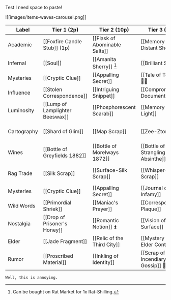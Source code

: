 Test
I need space to paste!





![[images/items-waves-carousel.png]]

| Label       | Tier 1 (2p)                  | Tier 2 (10p)                  | Tier 3 (50p)                 | Tier 4 (250p)                   | Tier 5 (12.5E) |     |
| ----------- | ---------------------------- | ----------------------------- | ---------------------------- | ------------------------------- | -------------- | --- |
| Academic    | [[Foxfire Candle Stub]] (1p) | [[Flask of Abominable Salts]] | [[Memory of Distant Shores]]⏫| [[Volume of Collated Research]] |                |     |
| Infernal    | [[Soul]]      |  [[Amanita Sherry]] [^1]                      | [[Brilliant Soul]]           | [[Muscaria Brandy]]             | [[Brass Ring]]  |     |
| Mysteries   | [[Cryptic Clue]]                             | [[Appalling Secret]]                             | [[Tale of Terror]] 🔁⏫                             | [[Extraordinary Implication]] ⏫                                | [[Uncanny Incunabulum]]               |     |
| Influence   | [[Stolen Correspondence]]                            | [[Intriguing Snippet]]                             | [[Compromising Document]] ⏫                             | [[Stolen Kiss]] ⏫                               | [[Favour in High Places]]               |     |
| Luminosity  | [[Lump of Lamplighter Beeswax]]                             |  [[Phosphorescent Scarab]]                             | [[Memory of Light]]                             | [[Mourning Candle]]                                | [[Patent Scrutinizer]]               |     |
| Cartography | [[Shard of Glim]]                             | [[Map Scrap]]                              | [[Zee-Ztory]] 🔁⏫                            | [[Partial Map]]                                | [[Puzzling Map]]               | [[Salt Steppe Atlas]]    |
| Wines       | [[Bottle of Greyfields 1882]]                             | [[Bottle of Morelways 1872]]                             | [[Bottle of Strangling Willow Absinthe]]                         | [[Bottle of Broken Giant 1844]]                                | [[Cellar of Wine]]               |     |
| Rag Trade   | [[Silk Scrap]]                             | [[Surface-Silk Scrap]]                              | [[Whisper-Satin Scrap]]                             |  [[Thirsty Bombazine Scrap]]                               |  [[Puzzle-Damask Scrap]]              |     |
| Mysteries   | [[Cryptic Clue]]                            |  [[Appalling Secret]]                             | [[Journal of Infamy]]                             | [[Extraordinary Implication]] ⏫                               | [[Uncanny Incunabulum]]               |     |
| Wild Words  | [[Primordial Shriek]]                             |  [[Maniac's Prayer]]                             | [[Correspondence Plaque]]                             | [[Aeolian Scream]]                               |  [[Storm-Threnody]]              |     |
| Nostalgia   | [[Drop of Prisoner's Honey]]                            | [[Romantic Notion]] ⏫                              | [[Vision of the Surface]] 🔁⏫                             | [[Touching Love Story]]                                | [[Bazaar Permit]]               |     |
| Elder       | [[Jade Fragment]]                             | [[Relic of the Third City]]                              | [[Mystery of the Elder Continent]]                            |  [[Presbyterate Passphrase]]                               | [[Antique Mystery]]               | [[Primeval Hint]]    |
| Rumor            | [[Proscribed Material]]                              |   [[Inkling of Identity]]                            |  [[Scrap of Incendiary Gossip]] 🔁⏫                           | [[An Identity Uncovered]]                                |  [[Blackmail Material]]              |     |


```
Well, this is annoying.
```
[^1]: Can be bought on Rat Market for 1x Rat-Shilling.